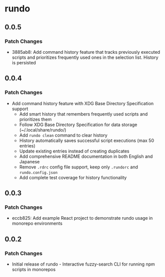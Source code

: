 # rundo

## 0.0.5

### Patch Changes

- 3885ab8: Add command history feature that tracks previously executed scripts and prioritizes frequently used ones in the selection list. History is persisted

## 0.0.4

### Patch Changes

- Add command history feature with XDG Base Directory Specification support
  - Add smart history that remembers frequently used scripts and prioritizes them
  - Follow XDG Base Directory Specification for data storage (~/.local/share/rundo/)
  - Add `rundo clean` command to clear history
  - History automatically saves successful script executions (max 50 entries)
  - Update existing entries instead of creating duplicates
  - Add comprehensive README documentation in both English and Japanese
  - Remove `.rdrc` config file support, keep only `.rundorc` and `rundo.config.json`
  - Add complete test coverage for history functionality

## 0.0.3

### Patch Changes

- eccb825: Add example React project to demonstrate rundo usage in monorepo environments

## 0.0.2

### Patch Changes

- Initial release of rundo - Interactive fuzzy-search CLI for running npm scripts in monorepos

